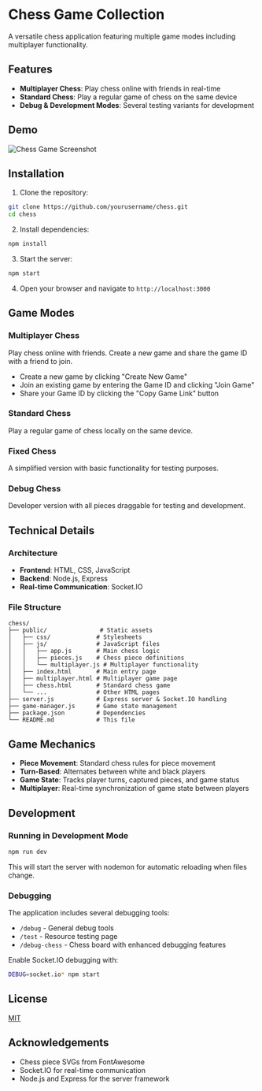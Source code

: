 # Chess Game Collection

A versatile chess application featuring multiple game modes including multiplayer functionality.

## Features

- **Multiplayer Chess**: Play chess online with friends in real-time
- **Standard Chess**: Play a regular game of chess on the same device
- **Debug & Development Modes**: Several testing variants for development

## Demo

![Chess Game Screenshot](https://via.placeholder.com/600x400?text=Chess+Game+Screenshot)

## Installation

1. Clone the repository:
```bash
git clone https://github.com/yourusername/chess.git
cd chess
```

2. Install dependencies:
```bash
npm install
```

3. Start the server:
```bash
npm start
```

4. Open your browser and navigate to `http://localhost:3000`

## Game Modes

### Multiplayer Chess

Play chess online with friends. Create a new game and share the game ID with a friend to join.

- Create a new game by clicking "Create New Game"
- Join an existing game by entering the Game ID and clicking "Join Game"
- Share your Game ID by clicking the "Copy Game Link" button

### Standard Chess

Play a regular game of chess locally on the same device.

### Fixed Chess

A simplified version with basic functionality for testing purposes.

### Debug Chess

Developer version with all pieces draggable for testing and development.

## Technical Details

### Architecture

- **Frontend**: HTML, CSS, JavaScript
- **Backend**: Node.js, Express
- **Real-time Communication**: Socket.IO

### File Structure

```
chess/
├── public/               # Static assets
│   ├── css/             # Stylesheets
│   ├── js/              # JavaScript files
│   │   ├── app.js       # Main chess logic
│   │   ├── pieces.js    # Chess piece definitions
│   │   └── multiplayer.js # Multiplayer functionality
│   ├── index.html       # Main entry page
│   ├── multiplayer.html # Multiplayer game page
│   ├── chess.html       # Standard chess game
│   └── ...              # Other HTML pages
├── server.js            # Express server & Socket.IO handling
├── game-manager.js      # Game state management
├── package.json         # Dependencies
└── README.md            # This file
```

## Game Mechanics

- **Piece Movement**: Standard chess rules for piece movement
- **Turn-Based**: Alternates between white and black players
- **Game State**: Tracks player turns, captured pieces, and game status
- **Multiplayer**: Real-time synchronization of game state between players

## Development

### Running in Development Mode

```bash
npm run dev
```

This will start the server with nodemon for automatic reloading when files change.

### Debugging

The application includes several debugging tools:

- `/debug` - General debug tools
- `/test` - Resource testing page
- `/debug-chess` - Chess board with enhanced debugging features

Enable Socket.IO debugging with:

```bash
DEBUG=socket.io* npm start
```

## License

[MIT](LICENSE)

## Acknowledgements

- Chess piece SVGs from FontAwesome
- Socket.IO for real-time communication
- Node.js and Express for the server framework